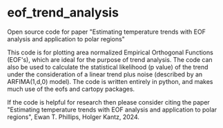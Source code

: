 # eof_trend_analysis

Open source code for paper "Estimating temperature trends with EOF analysis and application to polar regions"

This code is for plotting area normalized Empirical Orthogonal Functions (EOF's), which are ideal for the purpose of trend analysis. The code can also be used to calculate the statistical likelihood (p value) of the trend under the consideration of a linear trend plus noise (described by an ARFIMA(1,d,0) model). The code is written entirely in python, and makes much use of the eofs and cartopy packages.

If the code is helpful for research then please consider citing the paper "Estimating temperature trends with EOF analysis and application to polar regions", Ewan T. Phillips, Holger Kantz, 2024.
